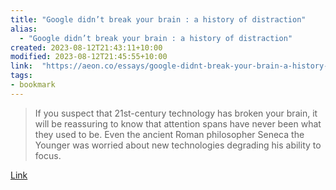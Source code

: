 ```yaml
---
title: "Google didn’t break your brain : a history of distraction"
alias:
  - "Google didn’t break your brain : a history of distraction"
created: 2023-08-12T21:43:11+10:00
modified: 2023-08-12T21:45:55+10:00
link:  "https://aeon.co/essays/google-didnt-break-your-brain-a-history-of-distraction"
tags:
- bookmark
---
```


> If you suspect that 21st-century technology has broken your brain, it will be reassuring to know that attention spans have never been what they used to be. Even the ancient Roman philosopher Seneca the Younger was worried about new technologies degrading his ability to focus.

[Link](https://aeon.co/essays/google-didnt-break-your-brain-a-history-of-distraction)